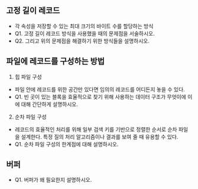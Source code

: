 ## 고정 길이 레코드
* 각 속성을 저장할 수 있는 최대 크기의 바이트 수를 할당하는 방식
* Q1. 고정 길이 레코드 방식을 사용했을 때의 문제점을 서술하시오.
* Q2. 그리고 위의 문제점을 해결하기 위한 방식들을 설명하시오.

## 파일에 레코드를 구성하는 방법
1. 힙 파일 구성
* 파일 안에 레코드를 위한 공간만 있다면 임의의 레코드를 어디든지 놓을 수 있다.
* Q1. 빈 곳이 있는 블록을 효율적으로 찾기 위해 사용하는 데이터 구조가 무엇이에 이에 대해 간단하게 설명하시오.

2. 순차 파일 구성
* 레코드의 효율적인 처리를 위해 일부 검색 키를 기반으로 정렬한 순서로 순차 파일을 설계한다. 특정 질의 처리 알고리즘이나 결과를 보여 줄 때 유용할 수 있다.
* Q1. 순차 파일 구성의 한계점에 대해 설명하시오.

## 버퍼
* Q1. 버퍼가 왜 필요한지 설명하시오.